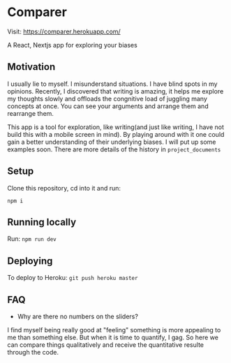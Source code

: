 # Comparer 
Visit: https://comparer.herokuapp.com/

A React, Nextjs app for exploring your biases

## Motivation
I usually lie to myself. I misunderstand situations. I have blind spots in my opinions. Recently, I discovered that writing is 
amazing, it helps me explore my thoughts slowly and offloads the congnitive load of juggling many concepts at once. You can see your 
arguments and arrange them and rearrange them.

This app is a tool for exploration, like writing(and just like writing, I have not build this with a mobile screen in mind). By playing around with it one could gain a better understanding of their underlying biases. I will put up some examples soon. There are more details of the history in `project_documents`

## Setup

Clone this repository, cd into it and run:

`npm i`

## Running locally

Run: 
`npm run dev`

## Deploying

To deploy to Heroku: `git push heroku master`

## FAQ

* Why are there no numbers on the sliders?

I find myself being really good at "feeling" something is more appealing to me than something else. But when it is time to 
quantify, I gag. So here we can compare things qualitatively and receive the quantitative resulte through the code.

